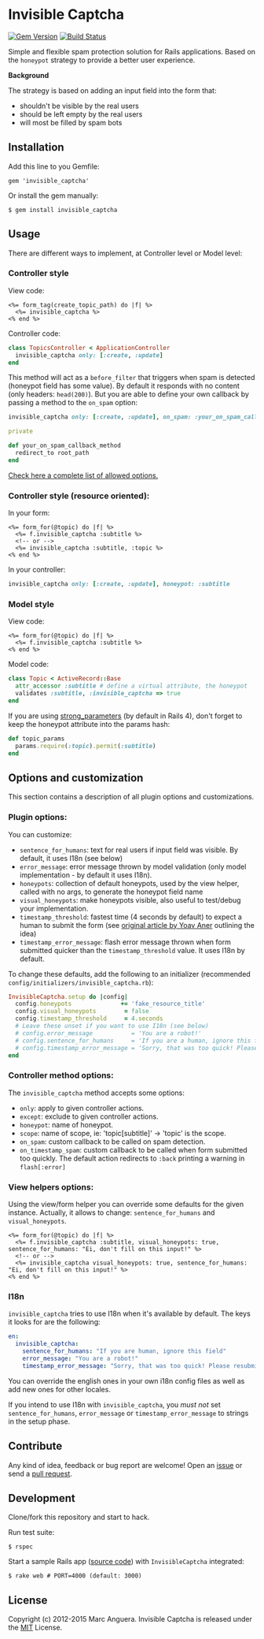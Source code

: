 # Invisible Captcha

[![Gem Version](https://badge.fury.io/rb/invisible_captcha.svg)](http://badge.fury.io/rb/invisible_captcha) [![Build Status](https://travis-ci.org/markets/invisible_captcha.svg)](https://travis-ci.org/markets/invisible_captcha)

Simple and flexible spam protection solution for Rails applications. Based on the `honeypot` strategy to provide a better user experience.

**Background**

The strategy is based on adding an input field into the form that:

* shouldn't be visible by the real users
* should be left empty by the real users
* will most be filled by spam bots

## Installation

Add this line to you Gemfile:

```
gem 'invisible_captcha'
```

Or install the gem manually:

```
$ gem install invisible_captcha
```

## Usage

There are different ways to implement, at Controller level or Model level:

### Controller style

View code:

```erb
<%= form_tag(create_topic_path) do |f| %>
  <%= invisible_captcha %>
<% end %>
```

Controller code:

```ruby
class TopicsController < ApplicationController
  invisible_captcha only: [:create, :update]
end
```

This method will act as a `before_filter` that triggers when spam is detected (honeypot field has some value). By default it responds with no content (only headers: `head(200)`). But you are able to define your own callback by passing a method to the `on_spam` option:

```ruby
invisible_captcha only: [:create, :update], on_spam: :your_on_spam_callback_method

private

def your_on_spam_callback_method
  redirect_to root_path
end
```

[Check here a complete list of allowed options.](#controller-method-options)

### Controller style (resource oriented):

In your form:

```erb
<%= form_for(@topic) do |f| %>
  <%= f.invisible_captcha :subtitle %>
  <!-- or -->
  <%= invisible_captcha :subtitle, :topic %>
<% end %>
```

In your controller:

```ruby
invisible_captcha only: [:create, :update], honeypot: :subtitle
```

### Model style

View code:

```erb
<%= form_for(@topic) do |f| %>
  <%= f.invisible_captcha :subtitle %>
<% end %>
```

Model code:

```ruby
class Topic < ActiveRecord::Base
  attr_accessor :subtitle # define a virtual attribute, the honeypot
  validates :subtitle, :invisible_captcha => true
end
```

If you are using [strong_parameters](https://github.com/rails/strong_parameters) (by default in Rails 4), don't forget to keep the honeypot attribute into the params hash:

```ruby
def topic_params
  params.require(:topic).permit(:subtitle)
end
```

## Options and customization

This section contains a description of all plugin options and customizations.

### Plugin options:

You can customize:

* `sentence_for_humans`: text for real users if input field was visible. By default, it uses I18n (see below)
* `error_message`: error message thrown by model validation (only model implementation - by default it uses I18n).
* `honeypots`: collection of default honeypots, used by the view helper, called with no args, to generate the honeypot field name
* `visual_honeypots`: make honeypots visible, also useful to test/debug your implementation.
* `timestamp_threshold`: fastest time (4 seconds by default) to expect a human to submit the form (see [original article by Yoav Aner](http://blog.gingerlime.com/2012/simple-detection-of-comment-spam-in-rails/) outlining the idea)
* `timestamp_error_message`: flash error message thrown when form submitted quicker than the `timestamp_threshold` value. It uses I18n by default.

To change these defaults, add the following to an initializer (recommended `config/initializers/invisible_captcha.rb`):

```ruby
InvisibleCaptcha.setup do |config|
  config.honeypots              += 'fake_resource_title'
  config.visual_honeypots        = false
  config.timestamp_threshold     = 4.seconds
  # Leave these unset if you want to use I18n (see below)
  # config.error_message           = 'You are a robot!'
  # config.sentence_for_humans     = 'If you are a human, ignore this field'
  # config.timestamp_error_message = 'Sorry, that was too quick! Please resubmit.'
end
```

### Controller method options:

The `invisible_captcha` method accepts some options:

* `only`: apply to given controller actions.
* `except`: exclude to given controller actions.
* `honeypot`: name of honeypot.
* `scope`: name of scope, ie: 'topic[subtitle]' -> 'topic' is the scope.
* `on_spam`: custom callback to be called on spam detection.
* `on_timestamp_spam`: custom callback to be called when form submitted too quickly. The default action redirects to `:back` printing a warning in `flash[:error]`

### View helpers options:

Using the view/form helper you can override some defaults for the given instance. Actually, it allows to change: `sentence_for_humans` and `visual_honeypots`.

```erb
<%= form_for(@topic) do |f| %>
  <%= f.invisible_captcha :subtitle, visual_honeypots: true, sentence_for_humans: "Ei, don't fill on this input!" %>
  <!-- or -->
  <%= invisible_captcha visual_honeypots: true, sentence_for_humans: "Ei, don't fill on this input!" %>
<% end %>
```

### I18n

`invisible_captcha` tries to use I18n when it's available by default. The keys it looks for are the following:

```yaml
en:
  invisible_captcha:
    sentence_for_humans: "If you are human, ignore this field"
    error_message: "You are a robot!"
    timestamp_error_message: "Sorry, that was too quick! Please resubmit."
```

You can override the english ones in your own i18n config files as well as add new ones for other locales.

If you intend to use I18n with `invisible_captcha`, you _must not_ set `sentence_for_humans`, `error_message` or `timestamp_error_message` to strings in the setup phase.

## Contribute

Any kind of idea, feedback or bug report are welcome! Open an [issue](https://github.com/markets/invisible_captcha/issues) or send a [pull request](https://github.com/markets/invisible_captcha/pulls).

## Development

Clone/fork this repository and start to hack.

Run test suite:

```
$ rspec
```

Start a sample Rails app ([source code](spec/dummy)) with `InvisibleCaptcha` integrated:

```
$ rake web # PORT=4000 (default: 3000)
```

## License

Copyright (c) 2012-2015 Marc Anguera. Invisible Captcha is released under the [MIT](LICENSE) License.
